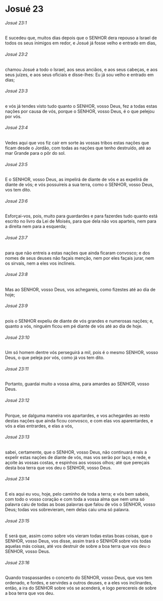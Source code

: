 # Josué 23

###### Josué 23:1

E sucedeu que, muitos dias depois que o SENHOR dera repouso a Israel de todos os seus inimigos em redor, e Josué já fosse velho e entrado em dias,

###### Josué 23:2

chamou Josué a todo o Israel, aos seus anciãos, e aos seus cabeças, e aos seus juízes, e aos seus oficiais e disse-lhes: Eu já sou velho e entrado em dias;

###### Josué 23:3

e vós já tendes visto tudo quanto o SENHOR, vosso Deus, fez a todas estas nações por causa de vós, porque o SENHOR, vosso Deus, é o que pelejou por vós.

###### Josué 23:4

Vedes aqui que vos fiz cair em sorte às vossas tribos estas nações que ficam desde o Jordão, com todas as nações que tenho destruído, até ao mar Grande para o pôr do sol.

###### Josué 23:5

E o SENHOR, vosso Deus, as impelirá de diante de vós e as expelirá de diante de vós; e vós possuireis a sua terra, como o SENHOR, vosso Deus, vos tem dito.

###### Josué 23:6

Esforçai-vos, pois, muito para guardardes e para fazerdes tudo quanto está escrito no livro da Lei de Moisés, para que dela não vos aparteis, nem para a direita nem para a esquerda;

###### Josué 23:7

para que não entreis a estas nações que ainda ficaram convosco; e dos nomes de seus deuses não façais menção, nem por eles façais jurar, nem os sirvais, nem a eles vos inclineis.

###### Josué 23:8

Mas ao SENHOR, vosso Deus, vos achegareis, como fizestes até ao dia de hoje;

###### Josué 23:9

pois o SENHOR expeliu de diante de vós grandes e numerosas nações; e, quanto a vós, ninguém ficou em pé diante de vós até ao dia de hoje.

###### Josué 23:10

Um só homem dentre vós perseguirá a mil, pois é o mesmo SENHOR, vosso Deus, o que peleja por vós, como já vos tem dito.

###### Josué 23:11

Portanto, guardai muito a vossa alma, para amardes ao SENHOR, vosso Deus.

###### Josué 23:12

Porque, se dalguma maneira vos apartardes, e vos achegardes ao resto destas nações que ainda ficou convosco, e com elas vos aparentardes, e vós a elas entrardes, e elas a vós,

###### Josué 23:13

sabei, certamente, que o SENHOR, vosso Deus, não continuará mais a expelir estas nações de diante de vós, mas vos serão por laço, e rede, e açoite às vossas costas, e espinhos aos vossos olhos; até que pereçais desta boa terra que vos deu o SENHOR, vosso Deus.

###### Josué 23:14

E eis aqui eu vou, hoje, pelo caminho de toda a terra; e vós bem sabeis, com todo o vosso coração e com toda a vossa alma que nem uma só palavra caiu de todas as boas palavras que falou de vós o SENHOR, vosso Deus; todas vos sobrevieram, nem delas caiu uma só palavra.

###### Josué 23:15

E será que, assim como sobre vós vieram todas estas boas coisas, que o SENHOR, vosso Deus, vos disse, assim trará o SENHOR sobre vós todas aquelas más coisas, até vos destruir de sobre a boa terra que vos deu o SENHOR, vosso Deus.

###### Josué 23:16

Quando traspassardes o concerto do SENHOR, vosso Deus, que vos tem ordenado, e fordes, e servirdes a outros deuses, e a eles vos inclinardes, então, a ira do SENHOR sobre vós se acenderá, e logo perecereis de sobre a boa terra que vos deu.


